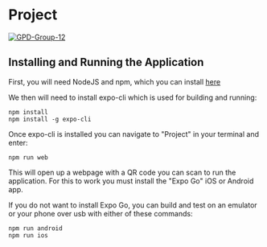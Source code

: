 # Project
[![GPD-Group-12](https://circleci.com/gh/GPD-Group-12/Project.svg?style=shield)](https://circleci.com/gh/GPD-Group-12/Project)

## Installing and Running the Application

First, you will need NodeJS and npm, which you can install [here](https://nodejs.org/en/)

We then will need to install expo-cli which is used for building and running:
```
npm install
npm install -g expo-cli
```

Once expo-cli is installed you can navigate to "Project" in your terminal and enter:
```
npm run web
```
This will open up a webpage with a QR code you can scan to run the application. For this to work you must install the "Expo Go"
iOS or Android app. 

If you do not want to install Expo Go, you can build and test on an emulator or your phone over usb with either of these commands:

```
npm run android
npm run ios
```
